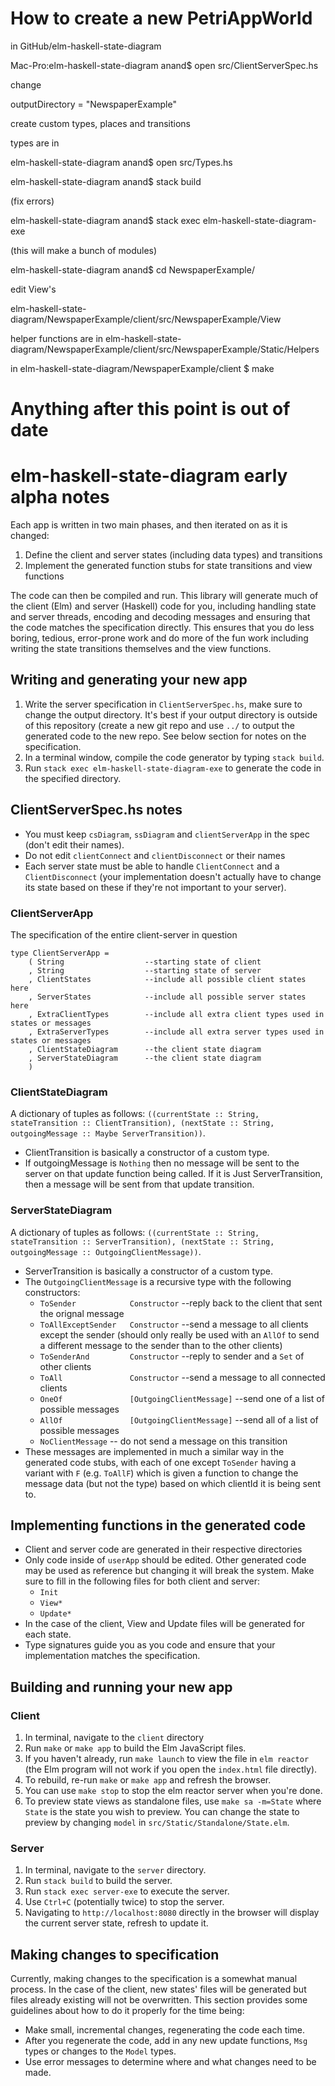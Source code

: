 # How to create a new PetriAppWorld

in GitHub/elm-haskell-state-diagram

Mac-Pro:elm-haskell-state-diagram anand$ open src/ClientServerSpec.hs 

change

outputDirectory = "NewspaperExample"

create custom types, places and transitions

types are in

elm-haskell-state-diagram anand$ open src/Types.hs

elm-haskell-state-diagram anand$ stack build

(fix errors)

elm-haskell-state-diagram anand$ stack exec elm-haskell-state-diagram-exe

(this will make a bunch of modules)

elm-haskell-state-diagram anand$ cd NewspaperExample/

edit View's

elm-haskell-state-diagram/NewspaperExample/client/src/NewspaperExample/View

helper functions are in
elm-haskell-state-diagram/NewspaperExample/client/src/NewspaperExample/Static/Helpers

in elm-haskell-state-diagram/NewspaperExample/client
$ make



# Anything after this point is out of date
# elm-haskell-state-diagram early alpha notes
Each app is written in two main phases, and then iterated on as it is changed:
1. Define the client and server states (including data types) and transitions
2. Implement the generated function stubs for state transitions and view functions

The code can then be compiled and run.
This library will generate much of the client (Elm) and server (Haskell) code for you, including handling state and server 
threads, encoding and decoding messages and ensuring that the code matches the specification directly. This ensures that
you do less boring, tedious, error-prone work and do more of the fun work including writing the state transitions themselves
and the view functions.

## Writing and generating your new app
1. Write the server specification in `ClientServerSpec.hs`, make sure to change the output directory.
It's best if your output directory is outside of this repository (create a new git repo and use `../` to 
output the generated code to the new repo. See below section for notes on the specification.
2. In a terminal window, compile the code generator by typing `stack build`.
3. Run `stack exec elm-haskell-state-diagram-exe` to generate the code in the specified directory.

## ClientServerSpec.hs notes
- You must keep `csDiagram`, `ssDiagram` and `clientServerApp` in the spec (don't edit their names).
- Do not edit `clientConnect` and `clientDisconnect` or their names
- Each server state must be able to handle `ClientConnect` and a `ClientDisconnect` (your implementation
doesn't actually have to change its state based on these if they're not important to your server).
### ClientServerApp
The specification of the entire client-server in question
```
type ClientServerApp =
    ( String                  --starting state of client
    , String                  --starting state of server
    , ClientStates            --include all possible client states here
    , ServerStates            --include all possible server states here
    , ExtraClientTypes        --include all extra client types used in states or messages
    , ExtraServerTypes        --include all extra server types used in states or messages
    , ClientStateDiagram      --the client state diagram
    , ServerStateDiagram      --the client state diagram
    )
```
### ClientStateDiagram
A dictionary of tuples as follows:
`((currentState :: String, stateTransition :: ClientTransition), (nextState :: String, outgoingMessage :: Maybe ServerTransition))`.
- ClientTransition is basically a constructor of a custom type.
- If outgoingMessage is `Nothing` then no message will be sent to the server on that update function being called.
If it is Just ServerTransition, then a message will be sent from that update transition.
### ServerStateDiagram
A dictionary of tuples as follows:
`((currentState :: String, stateTransition :: ServerTransition), (nextState :: String, outgoingMessage :: OutgoingClientMessage))`.
- ServerTransition is basically a constructor of a custom type.
- The `OutgoingClientMessage` is a recursive type with the following constructors:
  - `ToSender            Constructor`                   --reply back to the client that sent the orignal message
  - `ToAllExceptSender   Constructor`                   --send a message to all clients except the sender (should only 
  really be used with an `AllOf` to send a different message to the sender than to the other clients)
  - `ToSenderAnd         Constructor`                   --reply to sender and a `Set` of other clients
  - `ToAll               Constructor`                   --send a message to all connected clients
  - `OneOf               [OutgoingClientMessage]`       --send one of a list of possible messages
  - `AllOf               [OutgoingClientMessage]`       --send all of a list of possible messages
  - `NoClientMessage`                                   -- do not send a message on this transition
- These messages are implemented in much a similar way in the generated code stubs, with each of one except `ToSender`
  having a variant with `F` (e.g. `ToAllF`) which is given a function to change the message data (but not the type)
  based on which clientId it is being sent to.
  
## Implementing functions in the generated code
- Client and server code are generated in their respective directories
- Only code inside of `userApp` should be edited. Other generated code may be used as reference but changing it will break the system. Make sure to fill in the following files for both client and server:
  - `Init`
  - `View*`
  - `Update*`
- In the case of the client, View and Update files will be generated for each state.
- Type signatures guide you as you code and ensure that your implementation matches the specification.

## Building and running your new app
### Client
1. In terminal, navigate to the `client` directory 
2. Run `make` or `make app` to build the Elm JavaScript files.
3. If you haven't already, run `make launch` to view the file in `elm reactor` (the Elm program will not work if you 
open the `index.html` file directly).
4. To rebuild, re-run `make` or  `make app` and refresh the browser.
5. You can use `make stop` to stop the elm reactor server when you're done.
6. To preview state views as standalone files, use `make sa -m=State` where `State` is the state you wish to preview.
You can change the state to preview by changing `model` in `src/Static/Standalone/State.elm`.
### Server
1. In terminal, navigate to the `server` directory.
2. Run `stack build` to build the server.
3. Run `stack exec server-exe` to execute the server.
4. Use `Ctrl+C` (potentially twice) to stop the server.
5. Navigating to `http://localhost:8080` directly in the browser will display the current server state, refresh to update
it.

## Making changes to specification
Currently, making changes to the specification is a somewhat manual process. In the case of the client, new states' files 
will be generated but files already existing will not be overwritten. This section provides some guidelines about how to do 
it properly for the time being:
- Make small, incremental changes, regenerating the code each time.
- After you regenerate the code, add in any new update functions, `Msg` types or changes to the `Model` types.
- Use error messages to determine where and what changes need to be made.

